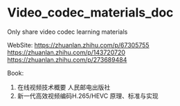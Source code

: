 # Video_codec_materials_doc
Only share video codec learning materials

WebSite:
https://zhuanlan.zhihu.com/p/67305755
https://zhuanlan.zhihu.com/p/143720720
https://zhuanlan.zhihu.com/p/273689484

Book:
1. 在线视频技术概要 人民邮电出版社
2. 新一代高效视频编码H.265/HEVC 原理、标准与实现
